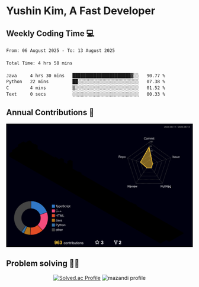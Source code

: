 # Yushin Kim, A Fast Developer

## Weekly Coding Time 💻

<!--START_SECTION:waka-->

```txt
From: 06 August 2025 - To: 13 August 2025

Total Time: 4 hrs 58 mins

Java     4 hrs 30 mins   ██████████████████████▓░░   90.77 %
Python   22 mins         ██░░░░░░░░░░░░░░░░░░░░░░░   07.38 %
C        4 mins          ▒░░░░░░░░░░░░░░░░░░░░░░░░   01.52 %
Text     0 secs          ░░░░░░░░░░░░░░░░░░░░░░░░░   00.33 %
```

<!--END_SECTION:waka-->

## Annual Contributions 🏃

![](./profile-3d-contrib/profile-night-rainbow.svg)

## Problem solving 👨‍💻

<div align="center">

[![Solved.ac Profile](http://mazassumnida.wtf/api/v2/generate_badge?boj=kys010306)](https://solved.ac/kys010306)
![mazandi profile](http://mazandi.herokuapp.com/api?handle=kys010306&theme=dark)

</div>
